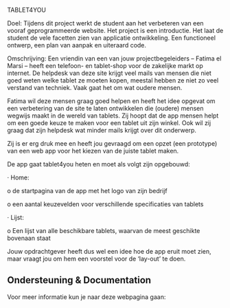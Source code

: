 TABLET4YOU

Doel:
Tijdens dit project werkt de student aan het verbeteren van een vooraf geprogrammeerde website.
Het project is een introductie. Het laat de student de vele facetten zien van applicatie ontwikkeling.
Een functioneel ontwerp, een plan van aanpak en uiteraard code.

Omschrijving:
Een vriendin van een van jouw projectbegeleiders – Fatima el Marsi – heeft een telefoon- en tablet-shop voor de zakelijke markt op internet. 
De helpdesk van deze site krijgt veel mails van mensen die niet goed weten welke tablet ze moeten kopen, 
meestal hebben ze niet zo veel verstand van techniek. Vaak gaat het om wat oudere mensen.

Fatima wil deze mensen graag goed helpen en heeft het idee opgevat om een verbetering van de site te laten ontwikkelen die (oudere) mensen wegwijs
maakt in de wereld van tablets. Zij hoopt dat de app mensen helpt om een goede keuze te maken voor een tablet uit zijn winkel. 
Ook wil zij graag dat zijn helpdesk wat minder mails krijgt over dit onderwerp.

Zij is er erg druk mee en heeft jou gevraagd om een opzet (een prototype) van een web app voor het kiezen van de juiste tablet maken.

De app gaat tablet4you heten en moet als volgt zijn opgebouwd:

· Home:

o de startpagina van de app met het logo van zijn bedrijf

o een aantal keuzevelden voor verschillende specificaties van tablets

· Lijst:

o Een lijst van alle beschikbare tablets, waarvan de meest geschikte bovenaan staat

Jouw opdrachtgever heeft dus wel een idee hoe de app eruit moet zien, maar vraagt jou om hem een voorstel voor de ‘lay-out’ te doen. 




## Ondersteuning & Documentation

Voor meer informatie kun je naar deze webpagina gaan:

